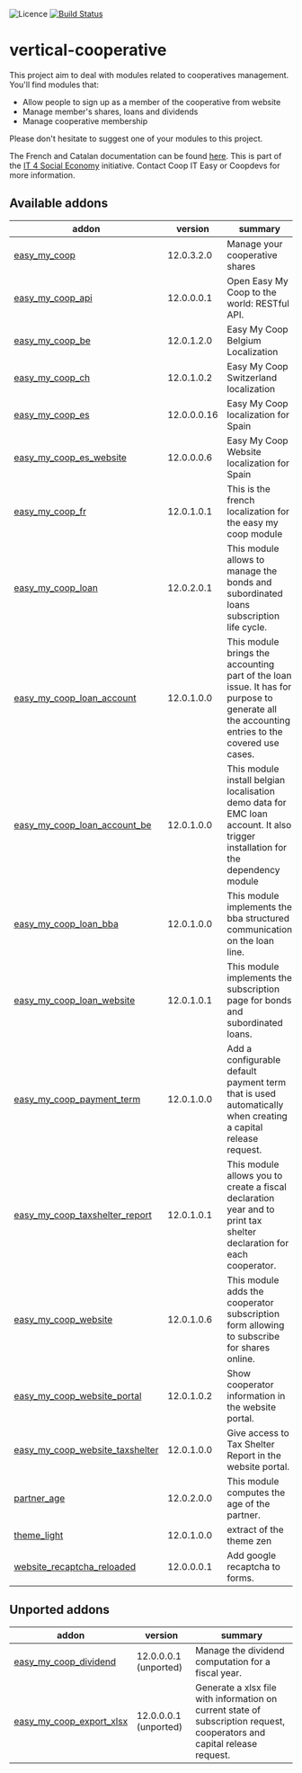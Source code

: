 ![Licence](https://img.shields.io/badge/licence-AGPL--3-blue.svg)
[![Build Status](https://travis-ci.com/coopiteasy/vertical-cooperative.svg?branch=12.0)](https://travis-ci.com/coopiteasy/vertical-cooperative?branch=12.0)

# vertical-cooperative

This project aim to deal with modules related to cooperatives management. You'll find modules that:

 - Allow people to sign up as a member of the cooperative from website
 - Manage member's shares, loans and dividends
 - Manage cooperative membership

Please don't hesitate to suggest one of your modules to this project.

The French and Catalan documentation can be found [here](https://doc.it4socialeconomy.org/books/application-easy-my-coop).
This is part of the [IT 4 Social Economy](https://it4socialeconomy.org) initiative.
Contact Coop IT Easy or Coopdevs for more information.

<!-- prettier-ignore-start -->
[//]: # (addons)

Available addons
----------------
addon | version | summary
--- | --- | ---
[easy_my_coop](easy_my_coop/) | 12.0.3.2.0 | Manage your cooperative shares
[easy_my_coop_api](easy_my_coop_api/) | 12.0.0.0.1 | Open Easy My Coop to the world: RESTful API.
[easy_my_coop_be](easy_my_coop_be/) | 12.0.1.2.0 | Easy My Coop Belgium Localization
[easy_my_coop_ch](easy_my_coop_ch/) | 12.0.1.0.2 | Easy My Coop Switzerland localization
[easy_my_coop_es](easy_my_coop_es/) | 12.0.0.0.16 | Easy My Coop localization for Spain
[easy_my_coop_es_website](easy_my_coop_es_website/) | 12.0.0.0.6 | Easy My Coop Website localization for Spain
[easy_my_coop_fr](easy_my_coop_fr/) | 12.0.1.0.1 | This is the french localization for the easy my coop module
[easy_my_coop_loan](easy_my_coop_loan/) | 12.0.2.0.1 | This module allows to manage the bonds and subordinated loans subscription life cycle.
[easy_my_coop_loan_account](easy_my_coop_loan_account/) | 12.0.1.0.0 | This module brings the accounting part of the loan issue. It has for purpose to generate all the accounting entries to the covered use cases.
[easy_my_coop_loan_account_be](easy_my_coop_loan_account_be/) | 12.0.1.0.0 | This module install belgian localisation demo data for EMC loan account. It also trigger installation for the dependency module
[easy_my_coop_loan_bba](easy_my_coop_loan_bba/) | 12.0.1.0.0 | This module implements the bba structured communication on the loan line.
[easy_my_coop_loan_website](easy_my_coop_loan_website/) | 12.0.1.0.1 | This module implements the subscription page for bonds and subordinated loans.
[easy_my_coop_payment_term](easy_my_coop_payment_term/) | 12.0.1.0.0 | Add a configurable default payment term that is used automatically when creating a capital release request.
[easy_my_coop_taxshelter_report](easy_my_coop_taxshelter_report/) | 12.0.1.0.1 | This module allows you to create a fiscal declaration year and to print tax shelter declaration for each cooperator.
[easy_my_coop_website](easy_my_coop_website/) | 12.0.1.0.6 | This module adds the cooperator subscription form allowing to subscribe for shares online.
[easy_my_coop_website_portal](easy_my_coop_website_portal/) | 12.0.1.0.2 | Show cooperator information in the website portal.
[easy_my_coop_website_taxshelter](easy_my_coop_website_taxshelter/) | 12.0.1.0.0 | Give access to Tax Shelter Report in the website portal.
[partner_age](partner_age/) | 12.0.2.0.0 | This module computes the age of the partner.
[theme_light](theme_light/) | 12.0.1.0.0 | extract of the theme zen
[website_recaptcha_reloaded](website_recaptcha_reloaded/) | 12.0.0.0.1 | Add google recaptcha to forms.


Unported addons
---------------
addon | version | summary
--- | --- | ---
[easy_my_coop_dividend](easy_my_coop_dividend/) | 12.0.0.0.1 (unported) | Manage the dividend computation for a fiscal year.
[easy_my_coop_export_xlsx](easy_my_coop_export_xlsx/) | 12.0.0.0.1 (unported) | Generate a xlsx file with information on current state of subscription request, cooperators and capital release request.

[//]: # (end addons)
<!-- prettier-ignore-end -->

